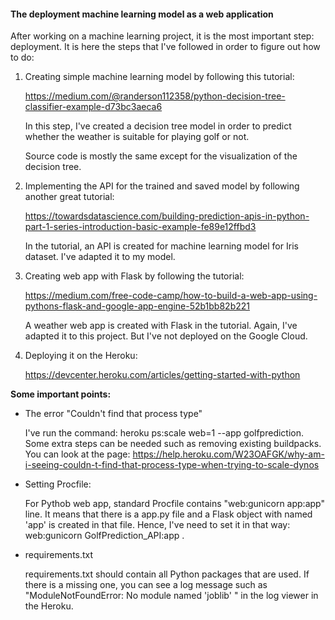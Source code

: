 #### The deployment machine learning model as a web application

After working on a machine learning project, it is the most important step: deployment.
It is here the steps that I've followed in order to figure out how to do:

1. Creating simple machine learning model by following this tutorial: 

    https://medium.com/@randerson112358/python-decision-tree-classifier-example-d73bc3aeca6

    In this step, I've created a decision tree model in order to predict whether the weather is suitable for playing golf or not.

    Source code is mostly the same except for the visualization of the decision tree.

2. Implementing the API for the trained and saved model by following another great tutorial:

    https://towardsdatascience.com/building-prediction-apis-in-python-part-1-series-introduction-basic-example-fe89e12ffbd3

    In the tutorial, an API is created for machine learning model for Iris dataset. I've adapted it to my model.

3. Creating web app with Flask by following the tutorial:

    https://medium.com/free-code-camp/how-to-build-a-web-app-using-pythons-flask-and-google-app-engine-52b1bb82b221

    A weather web app is created with Flask in the tutorial. Again, I've adapted it to this project. But I've not deployed on the Google Cloud.

4. Deploying it on the Heroku:

    https://devcenter.heroku.com/articles/getting-started-with-python

**Some important points:**

* The error "Couldn't find that process type"

    I've run the command: heroku ps:scale web=1 --app golfprediction. Some extra steps can be needed such as removing existing buildpacks.
    You can look at the page: https://help.heroku.com/W23OAFGK/why-am-i-seeing-couldn-t-find-that-process-type-when-trying-to-scale-dynos

* Setting Procfile:

    For Pythob web app, standard Procfile contains "web:gunicorn app:app" line. It means that there is a app.py file and a Flask object with named 'app' is created in that file. 
    Hence, I've need to set it in that way: web:gunicorn GolfPrediction_API:app .

* requirements.txt

    requirements.txt should contain all Python packages that are used. 
    If there is a missing one, you can see a log message such as "ModuleNotFoundError: No module named 'joblib' " in the log viewer in the Heroku.
